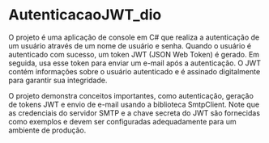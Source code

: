# AutenticacaoJWT_dio

O projeto é uma aplicação de console em C# que realiza a autenticação de um usuário através de um nome de usuário e senha. Quando o usuário é autenticado com sucesso, um token JWT (JSON Web Token) é gerado. Em seguida, usa esse token para enviar um e-mail após a autenticação. O JWT contém informações sobre o usuário autenticado e é assinado digitalmente para garantir sua integridade.

O projeto demonstra conceitos importantes, como autenticação, geração de tokens JWT e envio de e-mail usando a biblioteca SmtpClient. Note que as credenciais do servidor SMTP e a chave secreta do JWT são fornecidas como exemplos e devem ser configuradas adequadamente para um ambiente de produção.
